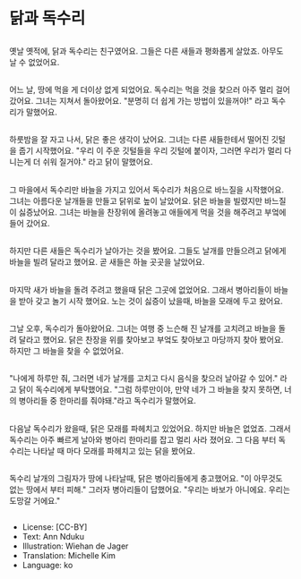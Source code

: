 # 닭과 독수리

##
옛날 옛적에, 닭과 독수리는 친구였어요. 그들은 다른 새들과 평화롭게 살았죠. 아무도 날 수 없었어요.

##
어느 날, 땅에 먹을 게 더이상 없게 되었어요. 독수리는 먹을 것을 찾으러 아주 멀리 걸어 갔어요. 그녀는 지쳐서 돌아왔어요. "분명히 더 쉽게 가는 방법이 있을꺼야!" 라고 독수리가 말했어요.

##
하룻밤을 잘 자고 나서, 닭은 좋은 생각이 났어요. 그녀는 다른 새들한테서 떨어진 깃털을 줍기 시작했어요. "우리 이 주운 깃털들을 우리 깃털에 붙이자, 그러면 우리가 멀리 다니는게 더 쉬워 질거야." 라고 닭이 말했어요. 

##
그 마을에서 독수리만 바늘을 가지고 있어서 독수리가 처음으로 바느질을 시작했어요. 그녀는 아름다운 날개들을 만들고 닭위로 높이 날았어요. 닭은 바늘을 빌렸지만 바느질이 싫증났어요. 그녀는 바늘을 찬장위에 올려놓고 애들에게 먹을 것을 해주려고 부엌에 들어 갔어요.

##
하지만 다른 새들은 독수리가 날아가는 것을 봤어요. 그들도 날개를 만들으려고 닭에게 바늘을 빌려 달라고 했어요. 곧 새들은 하늘 곳곳을 날았어요.

##
마지막 새가 바늘을 돌려 주려고 했을때 닭은 그곳에 없었어요. 그래서 병아리들이 바늘을 받아 갖고 놀기 시작 했어요. 노는 것이 싫증이 났을때, 바늘을 모래에 두고 왔어요.

##
그날 오후, 독수리가 돌아왔어요. 그녀는 여행 중 느슨해 진 날개를 고치려고 바늘을 돌려 달라고 했어요. 닭은 찬장을 위를 찾아보고 부엌도 찾아보고 마당까지 찾아 봤어요. 하지만 그 바늘을 찾을 수 없었어요.

##
"나에게 하루만 줘, 그러면 네가 날개를 고치고 다시 음식을 찾으러 날아갈 수 있어." 라고 닭이 독수리에게 부탁했어요. "그럼 하루만이야, 만약 네가 그 바늘을 찾지 못하면, 너의 병아리들 중 한마리를 줘야돼."라고 독수리가 말했어요.

##
다음날 독수리가 왔을때, 닭은 모래를 파헤치고 있었어요. 하지만 바늘은 없었죠. 그래서 독수리는 아주 빠르게 날아와 병아리 한마리를 잡고 멀리 사라 졌어요. 그 다음 부터 독수리는 나타날 때 마다 모래를 파헤치고 있는 닭을 봤어요.

##
독수리 날개의 그림자가 땅에 나타날때, 닭은 병아리들에게 충고했어요. "이 아무것도 없는 땅에서 부터 피해." 그러자 병아리들이 답했어요. "우리는 바보가 아니에요. 우리는 도망갈 거에요."

##
* License: [CC-BY]
* Text: Ann Nduku
* Illustration: Wiehan de Jager
* Translation: Michelle Kim
* Language: ko
